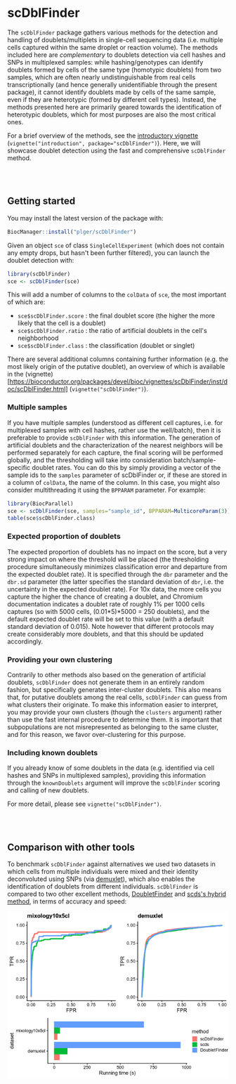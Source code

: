 # scDblFinder

The `scDblFinder` package gathers various methods for the detection and handling of doublets/multiplets in single-cell sequencing data (i.e. multiple cells captured within the same droplet or reaction volume). The methods included here are _complementary_ to doublets detection via cell hashes and SNPs in multiplexed samples: while hashing/genotypes can identify doublets formed by cells of the same type (homotypic doublets) from two samples, which are often nearly undistinguishable from real cells transcriptionally (and hence generally unidentifiable through the present package), it cannot identify doublets made by cells of the same sample, even if they are heterotypic (formed by different cell types). Instead, the methods presented here are primarily geared towards the identification of heterotypic doublets, which for most purposes are also the most critical ones.

For a brief overview of the methods, see the [introductory vignette](https://bioconductor.org/packages/devel/bioc/vignettes/scDblFinder/inst/doc/introduction.html) (`vignette("introduction", package="scDblFinder")`). Here, we will showcase doublet detection using the fast and comprehensive `scDblFinder` method.

<br/><br/>

## Getting started

You may install the latest version of the package with:
```r
BiocManager::install("plger/scDblFinder")
```

Given an object `sce` of class `SingleCellExperiment` (which does not contain any empty drops, but hasn't been further filtered), you can launch the doublet detection with:

```r
library(scDblFinder)
sce <- scDblFinder(sce)
```

This will add a number of columns to the `colData` of `sce`, the most important of which are:

* `sce$scDblFinder.score` : the final doublet score (the higher the more likely that the cell is a doublet)
* `sce$scDblFinder.ratio` : the ratio of artificial doublets in the cell's neighborhood
* `sce$scDblFinder.class` : the classification (doublet or singlet)

There are several additional columns containing further information (e.g. the most likely origin of the putative doublet), an overview of which is available in the (vignette)[https://bioconductor.org/packages/devel/bioc/vignettes/scDblFinder/inst/doc/scDblFinder.html] (`vignette("scDblFinder")`).

### Multiple samples

If you have multiple samples (understood as different cell captures, i.e. for multiplexed samples with cell hashes, rather use the well/batch), then it is preferable to provide `scDblFinder` with this information. The generation of artificial doublets and the characterization of the nearest neighbors will be performed separately for each capture, the final scoring will be performed globally, and the thresholding will take into consideration batch/sample-specific doublet rates. You can do this by simply providing a vector of the sample ids to the `samples` parameter of scDblFinder or,
if these are stored in a column of `colData`, the name of the column. In this case,
you might also consider multithreading it using the `BPPARAM` parameter. For example:

```r
library(BiocParallel)
sce <- scDblFinder(sce, samples="sample_id", BPPARAM=MulticoreParam(3))
table(sce$scDblFinder.class)
```

### Expected proportion of doublets

The expected proportion of doublets has no impact on the score, but a very strong impact on where the threshold will be placed (the thresholding procedure simultaneously minimizes classification error and departure from the expected doublet rate). It is specified through the `dbr` parameter and the `dbr.sd` parameter (the latter specifies the standard deviation of `dbr`, i.e. the uncertainty in the expected doublet rate). For 10x data, the more cells you capture the higher the chance of creating a doublet, and Chromium documentation indicates a doublet rate of roughly 1\% per 1000 cells captures (so with 5000 cells, (0.01\*5)\*5000 = 250 doublets), and the default expected doublet rate will be set to this value (with a default standard deviation of 0.015). Note however that different protocols may create considerably more doublets, and that this should be updated accordingly.

### Providing your own clustering

Contrarily to other methods also based on the generation of artificial doublets, `scDblFinder` does not generate them in an entirely random fashion, but specifically generates inter-cluster doublets. This also means that, for putative doublets among the real cells, `scDblFinder` can guess from what clusters their originate. To make this information easier to interpret, you may provide your own clusters (though the `clusters` argument) rather than use the fast internal procedure to determine them. It is important that subpopulations are not misrepresented as belonging to the same cluster, and for this reason, we favor over-clustering for this purpose.

### Including known doublets

If you already know of some doublets in the data (e.g. identified via cell hashes and SNPs in multiplexed samples), providing this information through the `knownDoublets` argument will improve the `scDblFinder` scoring and calling of new doublets.

For more detail, please see `vignette("scDblFinder")`.

<br/><br/>

## Comparison with other tools

To benchmark `scDblFinder` against alternatives we used two datasets in which cells from multiple individuals were mixed and their identity deconvoluted using SNPs (via [demuxlet](https://github.com/statgen/demuxlet)), which also enables the identification of doublets from different individuals. `scDblFinder` is compared to two other excellent methods, [DoubletFinder](https://github.com/chris-mcginnis-ucsf/DoubletFinder) and [scds's hybrid method](http://bioconductor.org/packages/release/bioc/html/scds.html), in terms of accuracy and speed:

<img src="inst/docs/scDblFinder_comparison.png" alt="Comparison with other tools"/>
